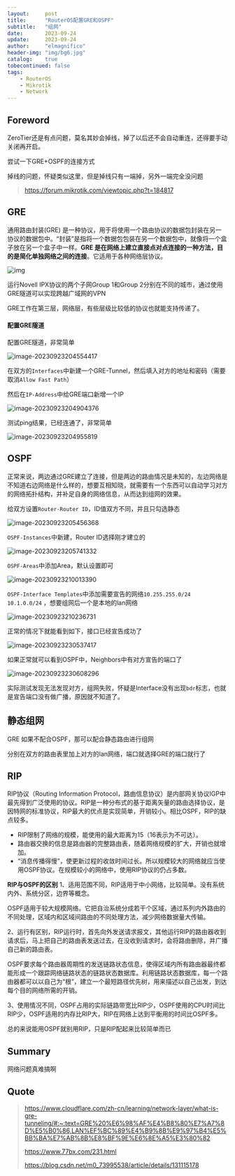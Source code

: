 ```yaml
---
layout:     post
title:      "RouterOS配置GRE和OSPF"
subtitle:   "组网"
date:       2023-09-24
update:     2023-09-24
author:     "elmagnifico"
header-img: "img/bg6.jpg"
catalog:    true
tobecontinued: false
tags:
    - RouterOS
    - Mikrotik
    - Network
---
```


## Foreword

ZeroTier还是有点问题，莫名其妙会掉线，掉了以后还不会自动重连，还得要手动关闭再开启。

尝试一下GRE+OSPF的连接方式



掉线的问题，怀疑类似这里，但是掉线只有一端掉，另外一端完全没问题

> https://forum.mikrotik.com/viewtopic.php?t=184817



## GRE

通用路由封装(GRE) 是一种协议，用于将使用一个路由协议的数据包封装在另一协议的数据包中。“封装”是指将一个数据包包装在另一个数据包中，就像将一个盒子放在另一个盒子中一样。**GRE 是在网络上建立直接点对点连接的一种方法，目的是简化单独网络之间的连接**。它适用于各种网络层协议。

![img](https://img.elmagnifico.tech/static/upload/elmagnifico/202309232020482.gif)

运行Novell IPX协议的两个子网Group 1和Group 2分别在不同的城市，通过使用GRE隧道可以实现跨越广域网的VPN

GRE工作在第三层，网络层，有些层级比较低的协议也就能支持传递了。



#### 配置GRE隧道

配置GRE隧道，非常简单

![image-20230923204554417](https://img.elmagnifico.tech/static/upload/elmagnifico/202309232045488.png)

在双方的`Interfaces`中新建一个GRE-Tunnel，然后填入对方的地址和密码（需要取消`Allow Fast Path`）

然后在`IP-Address`中给GRE端口新增一个IP

![image-20230923204904376](https://img.elmagnifico.tech/static/upload/elmagnifico/202309232049413.png)

测试ping结果，已经连通了，非常简单

![image-20230923204955819](https://img.elmagnifico.tech/static/upload/elmagnifico/202309232049867.png)



## OSPF

正常来说，两边通过GRE建立了连接，但是两边的路由情况是未知的，左边网络是不知道右边网络是什么样的，想要互相知晓，就需要有一个东西可以自动学习对方的网络拓扑结构，并补足自身的网络信息，从而达到组网的效果。



给双方设置`Router-Router ID`，ID值双方不同，并且只勾选静态

![image-20230923205456368](https://img.elmagnifico.tech/static/upload/elmagnifico/202309232054399.png)



`OSPF-Instances`中新建，Router ID选择刚才建立的

![image-20230923205741332](https://img.elmagnifico.tech/static/upload/elmagnifico/202309232057360.png)

`OSPF-Areas`中添加Area，默认设置即可

![image-20230923210013390](https://img.elmagnifico.tech/static/upload/elmagnifico/202309232100418.png)

`OSPF-Interface Templates`中添加需要宣告的网络`10.255.255.0/24 10.1.0.0/24` ，想要组网后一个是本地的lan网络

![image-20230923210236731](https://img.elmagnifico.tech/static/upload/elmagnifico/202309232102763.png)

正常的情况下就能看到如下，接口已经宣告成功了

![image-20230923230537417](https://img.elmagnifico.tech/static/upload/elmagnifico/202309232305486.png)

如果正常就可以看到OSPF中，Neighbors中有对方宣告的端口了

![image-20230923230608296](https://img.elmagnifico.tech/static/upload/elmagnifico/202309232306326.png)

实际测试发现无法发现对方，组网失败，怀疑是Interface没有出现`bdr`标志，也就是宣告端口没有做广播，原因就不知道了。



## 静态组网

GRE 如果不配合OSPF，那可以配合静态路由进行组网

分别在双方的路由表里加上对方的lan网络，端口就选择GRE的端口就行了



## RIP

RIP协议（Routing Information Protocol，路由信息协议）是内部网关协议IGP中最先得到广泛使用的协议。RIP是一种分布式的基于距离矢量的路由选择协议，是因特网的标准协议，RIP最大的优点是实现简单，开销较小。相比OSPF，RIP的缺点较多。

- RIP限制了网络的规模，能使用的最大距离为15（16表示为不可达）。
- 路由器交换的信息是路由器的完整路由表，随着网络规模的扩大，开销也就增加。
- “消息传播得慢”，使更新过程的收敛时间过长。所以规模较大的网络就应当使用OSPF协议。在规模较小的网络中，使用RIP协议的仍占多数。



**RIP与OSPF的区别**
1、适用范围不同，RIP适用于中小网络，比较简单。没有系统内外、系统分区，边界等概念。

OSPF适用于较大规模网络。它把自治系统分成若干个区域，通过系列内外路由的不同处理，区域内和区域间路由的不同处理方法，减少网络数据量大传输。

2、运行有区别，RIP运行时，首先向外发送请求报文，其他运行RIP的路由器收到请求后，马上把自己的路由表发送过去，在没收到请求时，会将路由删除，并广播自己新的路由表。

OSPF要求每个路由器周期性的发送链路状态信息，使得区域内所有路由器最终都能形成一个跟踪网络链路状态的链路状态数据库。利用链路状态数据库，每一个路由器都可以以自己为“根”，建立一个最短路径优先树，用来描述以自己出发，到达每个目的网络所需的开销。

3、使用情况不同，OSPF占用的实际链路带宽比RIP少，OSPF使用的CPU时间比RIP少，OSPF适用的内存比RIP大，RIP在网络上达到平衡用的时间比OSPF多。

总的来说能用OSPF就别用RIP，只是RIP配起来比较简单而已



## Summary

网络问题真难搞啊



## Quote

> https://www.cloudflare.com/zh-cn/learning/network-layer/what-is-gre-tunneling/#:~:text=GRE%20%E6%98%AF%E4%B8%80%E7%A7%8D%E5%B0%86,LAN%EF%BC%89%E4%B9%8B%E9%97%B4%E5%BB%BA%E7%AB%8B%E8%BF%9E%E6%8E%A5%E3%80%82
>
> https://www.77bx.com/231.html
>
> https://blog.csdn.net/m0_73995538/article/details/131115178

